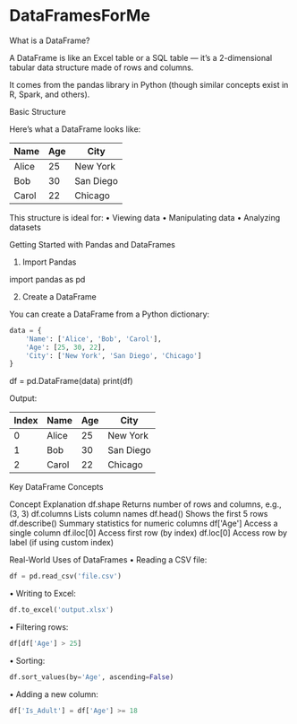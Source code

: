 # DataFramesForMe

What is a DataFrame?

A DataFrame is like an Excel table or a SQL table — it’s a 2-dimensional tabular data structure made of rows and columns.

It comes from the pandas library in Python (though similar concepts exist in R, Spark, and others).


Basic Structure

Here’s what a DataFrame looks like:

| Name  | Age | City       |
|-------|-----|------------|
| Alice | 25  | New York   |
| Bob   | 30  | San Diego  |
| Carol | 22  | Chicago    |

This structure is ideal for:
	•	Viewing data
	•	Manipulating data
	•	Analyzing datasets


Getting Started with Pandas and DataFrames

1. Import Pandas

import pandas as pd

2. Create a DataFrame

You can create a DataFrame from a Python dictionary:
```python
data = {
    'Name': ['Alice', 'Bob', 'Carol'],
    'Age': [25, 30, 22],
    'City': ['New York', 'San Diego', 'Chicago']
}
```
df = pd.DataFrame(data)
print(df)

Output:

| Index | Name  | Age | City       |
|-------|-------|-----|------------|
| 0     | Alice | 25  | New York   |
| 1     | Bob   | 30  | San Diego  |
| 2     | Carol | 22  | Chicago    |

Key DataFrame Concepts

Concept	Explanation
df.shape	Returns number of rows and columns, e.g., (3, 3)
df.columns	Lists column names
df.head()	Shows the first 5 rows
df.describe()	Summary statistics for numeric columns
df['Age']	Access a single column
df.iloc[0]	Access first row (by index)
df.loc[0]	Access row by label (if using custom index)

Real-World Uses of DataFrames
• Reading a CSV file:
```python
df = pd.read_csv('file.csv')
```
• Writing to Excel:
```python
df.to_excel('output.xlsx')
```
• Filtering rows:
```python
df[df['Age'] > 25]
```
• Sorting:
```python
df.sort_values(by='Age', ascending=False)
```
• Adding a new column:
```python
df['Is_Adult'] = df['Age'] >= 18
```
